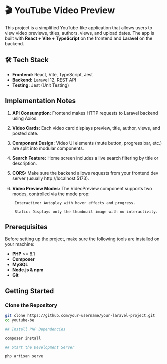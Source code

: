 # 🎬 YouTube Video Preview 

This project is a simplified YouTube-like application that allows users to view video previews, titles, authors, views, and upload dates. The app is built with **React + Vite + TypeScript** on the frontend and **Laravel** on the backend.

## 🛠️ Tech Stack

- **Frontend:** React, Vite, TypeScript, Jest
- **Backend:** Laravel 12, REST API
- **Testing:** Jest (Unit Testing)

## Implementation Notes

1. **API Consumption:** Frontend makes HTTP requests to Laravel backend using Axios.

2. **Video Cards:** Each video card displays preview, title, author, views, and posted date.

3. **Component Design:** Video UI elements (mute button, progress bar, etc.) are split into modular components.

4. **Search Feature:** Home screen includes a live search filtering by title or description.

5. **CORS:** Make sure the backend allows requests from your frontend dev server (usually http://localhost:5173).

6. **Video Preview Modes:** The VideoPreview component supports two modes, controlled via the mode prop:

        Interactive: Autoplay with hover effects and progress.

        Static: Displays only the thumbnail image with no interactivity.

##  Prerequisites

Before setting up the project, make sure the following tools are installed on your machine:

- **PHP** >= 8.1
- **Composer** 
- **MySQL** 
- **Node.js & npm** 
- **Git** 

##  Getting Started

### Clone the Repository
```bash
git clone https://github.com/your-username/your-laravel-project.git
cd youtube-be

## Install PHP Dependencies

composer install

## Start the Development Server

php artisan serve